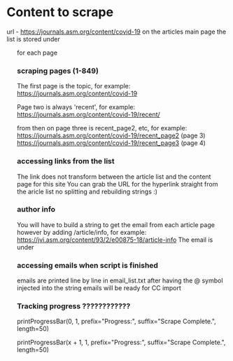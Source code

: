 # Content to scrape 
url - https://journals.asm.org/content/covid-19
on the articles main page the list is stored under <ul class="journal-list"> for each page

### scraping pages (1-849)
The first page is the topic, for example:
https://journals.asm.org/content/covid-19

Page two is always 'recent', for example:
https://journals.asm.org/content/covid-19/recent/

from then on page three is recent_page2, etc, for example:
https://journals.asm.org/content/covid-19/recent_page2 (page 3)
https://journals.asm.org/content/covid-19/recent_page3 (page 4)

### accessing links from the list
The link does not transform between the article list and the content page for this site
You can grab the URL for the hyperlink straight from the aricle list
no splitting and rebuilding strings :)

### author info
You will have to build a string to get the email from each article page however by adding /article/info, for example:
https://jvi.asm.org/content/93/2/e00875-18/article-info
The email is under <span class="em-addr">

### accessing emails when script is finished
emails are printed line by line in email_list.txt
after having the @ symbol injected into the string
emails will be ready for CC import

### Tracking progress ????????????

printProgressBar(0, 1, prefix="Progress:", suffix="Scrape Complete.", length=50)

printProgressBar(x + 1, 1, prefix="Progress:", suffix="Scrape Complete.", length=50)